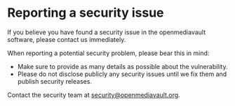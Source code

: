 # Reporting a security issue

If you believe you have found a security issue in the openmediavault software, please contact us immediately.

When reporting a potential security problem, please bear this in mind:

* Make sure to provide as many details as possible about the vulnerability.
* Please do not disclose publicly any security issues until we fix them and publish security releases.

Contact the security team at security@openmediavault.org.

